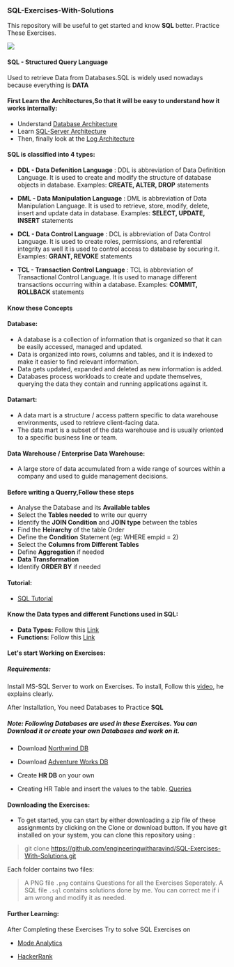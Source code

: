 ### SQL-Exercises-With-Solutions
This repository will be useful to get started and know **SQL** better. Practice These Exercises.

![](https://github.com/engineeringwitharavind/SQL-Exercises-With-Solutions/blob/master/675172-data_database_sql_query-128.png)

#### SQL - Structured Query Language

Used to retrieve Data from Databases.SQL is widely used nowadays because everything is **DATA**

#### First Learn the Architectures,So that it will be easy to understand how it works internally:

- Understand [Database Architecture](https://www.w3schools.in/dbms/database-architecture/)
- Learn [SQL-Server Architecture](https://www.guru99.com/sql-server-architecture.html)
- Then, finally look at the [Log Architecture](https://www.sqlshack.com/sql-server-transaction-log-architecture/)

#### SQL is classified into 4 types:

- **DDL - Data Defenition Language** : DDL is abbreviation of Data Definition Language. It is used to create and modify the structure of database objects in database. Examples: **CREATE, ALTER, DROP** statements

- **DML - Data Manipulation Language** : DML is abbreviation of Data Manipulation Language. It is used to retrieve, store, modify, delete, insert and update data in database. Examples: **SELECT, UPDATE, INSERT** statements

- **DCL - Data Control Language** : DCL is abbreviation of Data Control Language. It is used to create roles, permissions, and referential integrity as well it is used     to control access to database by securing it. Examples: **GRANT, REVOKE** statements

- **TCL - Transaction Control Language** : TCL is abbreviation of Transactional Control Language. It is used to manage different transactions occurring within a database. Examples: **COMMIT, ROLLBACK** statements

#### Know these Concepts
	
#### Database:
- A database is a collection of information that is organized so that it can be easily accessed, managed and updated.
- Data is organized into rows, columns and tables, and it is indexed to make it easier to find relevant information. 
- Data gets updated, expanded and deleted as new information is added. 
- Databases process workloads to create and update themselves, querying the data they contain and running applications against it.

#### Datamart: 
- A data mart is a structure / access pattern specific to data warehouse environments, used to retrieve client-facing data. 
- The data mart is a subset of the data warehouse and is usually oriented to a specific business line or team.

#### Data Warehouse / Enterprise Data Warehouse:
- A large store of data accumulated from a wide range of sources within a company and used to guide management decisions.
	
#### Before writing a Querry,Follow these steps

-	Analyse the Database and its **Available tables**
-	Select the **Tables needed** to write our querry
-	Identify the **JOIN Condition** and **JOIN type** between the tables
-	Find the **Heirarchy** of the table Order
-	Define the **Condition** Statement (eg: WHERE empid = 2)
-	Select the **Columns from Different Tables**
-	Define **Aggregation** if needed
-	**Data Transformation** 
-	Identify **ORDER BY** if needed

#### Tutorial: 

- [SQL Tutorial](https://www.w3schools.com/sql/)

#### Know the Data types and different Functions used in SQL:
	
- **Data Types:** Follow this [Link](https://www.w3schools.com/sql/sql_datatypes.asp)
- **Functions:** Follow this [Link](https://www.w3schools.com/sql/sql_ref_sqlserver.asp)

#### Let's start Working on Exercises:

##### Requirements:
Install MS-SQL Server to work on Exercises. To install, Follow this [video](https://www.youtube.com/watch?v=vng0P8Gfx2g), he explains clearly.

After Installation, You need Databases to Practice **SQL**

##### Note: Following Databases are used in these Exercises. You can Download it or create your own Databases and work on it.

- Download [Northwind DB](https://www.microsoft.com/en-in/download/details.aspx?id=23654) 

- Download [Adventure Works DB](https://www.microsoft.com/en-us/download/details.aspx?id=49502)

- Create **HR DB** on your own 

- Creating HR Table and insert the values to the table. [Queries](https://github.com/i-m-aravind/SQL-Exercises-With-Solutions/tree/master/HR-DB)

#### Downloading the Exercises:

- To get started, you can start by either downloading a zip file of these assignments by clicking on the Clone or download button. If you have git installed on your system, you can clone this repository using :

> git clone https://github.com/engineeringwitharavind/SQL-Exercises-With-Solutions.git

Each folder contains two files:
> A PNG file `.png` contains Questions for all the Exercises Seperately.
> A SQL file `.sql` contains solutions done by me. You can correct me if i am wrong and modify it as needed.

#### Further Learning:

After Completing these Exercises Try to solve SQL Exercises on

- [Mode Analytics](https://mode.com/)

- [HackerRank](https://www.hackerrank.com/domains/sql)
